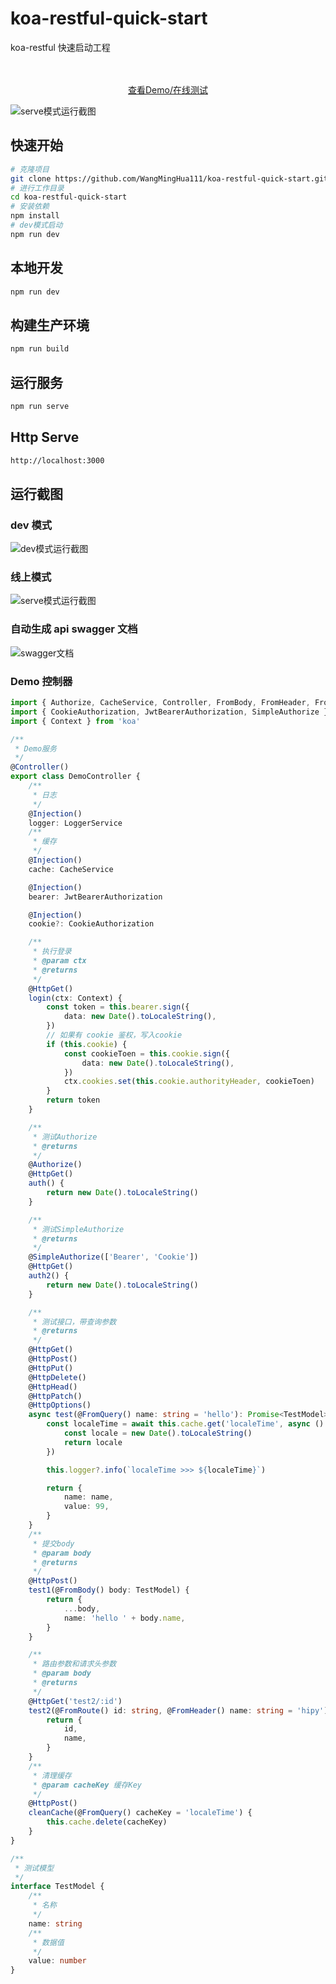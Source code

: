 # koa-restful-quick-start

koa-restful 快速启动工程

<p align="center">
    <br />
    <br />
    <a href="https://codesandbox.io/p/github/WangMingHua111/koa-restful-quick-start/master">查看Demo/在线测试</a>
  </p>

![serve模式运行截图](image/codesandbox.png)

## 快速开始

```sh
# 克隆项目
git clone https://github.com/WangMingHua111/koa-restful-quick-start.git
# 进行工作目录
cd koa-restful-quick-start
# 安装依赖
npm install
# dev模式启动
npm run dev
```

## 本地开发

```sh
npm run dev
```

## 构建生产环境

```sh
npm run build
```

## 运行服务

```sh
npm run serve
```

## Http Serve

```sh
http://localhost:3000
```

## 运行截图

### dev 模式

![dev模式运行截图](image/dev.png)

### 线上模式

![serve模式运行截图](image/serve.png)

### 自动生成 api swagger 文档

![swagger文档](image/swagger.png)

### Demo 控制器

```typescript
import { Authorize, CacheService, Controller, FromBody, FromHeader, FromQuery, FromRoute, HttpDelete, HttpGet, HttpHead, HttpOptions, HttpPatch, HttpPost, HttpPut, Injection, LoggerService } from '@wangminghua/koa-restful'
import { CookieAuthorization, JwtBearerAuthorization, SimpleAuthorize } from '@wangminghua/koa-restful/extra'
import { Context } from 'koa'

/**
 * Demo服务
 */
@Controller()
export class DemoController {
    /**
     * 日志
     */
    @Injection()
    logger: LoggerService
    /**
     * 缓存
     */
    @Injection()
    cache: CacheService

    @Injection()
    bearer: JwtBearerAuthorization

    @Injection()
    cookie?: CookieAuthorization

    /**
     * 执行登录
     * @param ctx
     * @returns
     */
    @HttpGet()
    login(ctx: Context) {
        const token = this.bearer.sign({
            data: new Date().toLocaleString(),
        })
        // 如果有 cookie 鉴权，写入cookie
        if (this.cookie) {
            const cookieToen = this.cookie.sign({
                data: new Date().toLocaleString(),
            })
            ctx.cookies.set(this.cookie.authorityHeader, cookieToen)
        }
        return token
    }

    /**
     * 测试Authorize
     * @returns
     */
    @Authorize()
    @HttpGet()
    auth() {
        return new Date().toLocaleString()
    }

    /**
     * 测试SimpleAuthorize
     * @returns
     */
    @SimpleAuthorize(['Bearer', 'Cookie'])
    @HttpGet()
    auth2() {
        return new Date().toLocaleString()
    }

    /**
     * 测试接口，带查询参数
     * @returns
     */
    @HttpGet()
    @HttpPost()
    @HttpPut()
    @HttpDelete()
    @HttpHead()
    @HttpPatch()
    @HttpOptions()
    async test(@FromQuery() name: string = 'hello'): Promise<TestModel> {
        const localeTime = await this.cache.get('localeTime', async () => {
            const locale = new Date().toLocaleString()
            return locale
        })

        this.logger?.info(`localeTime >>> ${localeTime}`)

        return {
            name: name,
            value: 99,
        }
    }
    /**
     * 提交body
     * @param body
     * @returns
     */
    @HttpPost()
    test1(@FromBody() body: TestModel) {
        return {
            ...body,
            name: 'hello ' + body.name,
        }
    }

    /**
     * 路由参数和请求头参数
     * @param body
     * @returns
     */
    @HttpGet('test2/:id')
    test2(@FromRoute() id: string, @FromHeader() name: string = 'hipy') {
        return {
            id,
            name,
        }
    }
    /**
     * 清理缓存
     * @param cacheKey 缓存Key
     */
    @HttpPost()
    cleanCache(@FromQuery() cacheKey = 'localeTime') {
        this.cache.delete(cacheKey)
    }
}

/**
 * 测试模型
 */
interface TestModel {
    /**
     * 名称
     */
    name: string
    /**
     * 数据值
     */
    value: number
}
```
